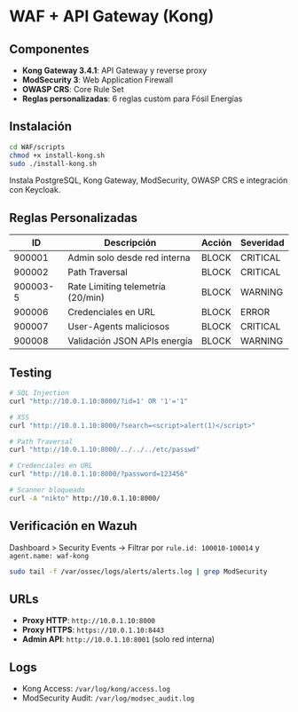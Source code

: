 # WAF + API Gateway (Kong)

## Componentes

- **Kong Gateway 3.4.1**: API Gateway y reverse proxy
- **ModSecurity 3**: Web Application Firewall
- **OWASP CRS**: Core Rule Set
- **Reglas personalizadas**: 6 reglas custom para Fósil Energías

## Instalación

```bash
cd WAF/scripts
chmod +x install-kong.sh
sudo ./install-kong.sh
```

Instala PostgreSQL, Kong Gateway, ModSecurity, OWASP CRS e integración con Keycloak.

## Reglas Personalizadas

| ID | Descripción | Acción | Severidad |
|----|-------------|--------|-----------|
| 900001 | Admin solo desde red interna | BLOCK | CRITICAL |
| 900002 | Path Traversal | BLOCK | CRITICAL |
| 900003-5 | Rate Limiting telemetría (20/min) | BLOCK | WARNING |
| 900006 | Credenciales en URL | BLOCK | ERROR |
| 900007 | User-Agents maliciosos | BLOCK | CRITICAL |
| 900008 | Validación JSON APIs energía | BLOCK | WARNING |

## Testing

```bash
# SQL Injection
curl "http://10.0.1.10:8000/?id=1' OR '1'='1"

# XSS
curl "http://10.0.1.10:8000/?search=<script>alert(1)</script>"

# Path Traversal
curl "http://10.0.1.10:8000/../../../etc/passwd"

# Credenciales en URL
curl "http://10.0.1.10:8000/?password=123456"

# Scanner bloqueado
curl -A "nikto" http://10.0.1.10:8000/
```

## Verificación en Wazuh

Dashboard > Security Events → Filtrar por `rule.id: 100010-100014` y `agent.name: waf-kong`

```bash
sudo tail -f /var/ossec/logs/alerts/alerts.log | grep ModSecurity
```

## URLs

- **Proxy HTTP**: `http://10.0.1.10:8000`
- **Proxy HTTPS**: `https://10.0.1.10:8443`
- **Admin API**: `http://10.0.1.10:8001` (solo red interna)

## Logs

- Kong Access: `/var/log/kong/access.log`
- ModSecurity Audit: `/var/log/modsec_audit.log`
